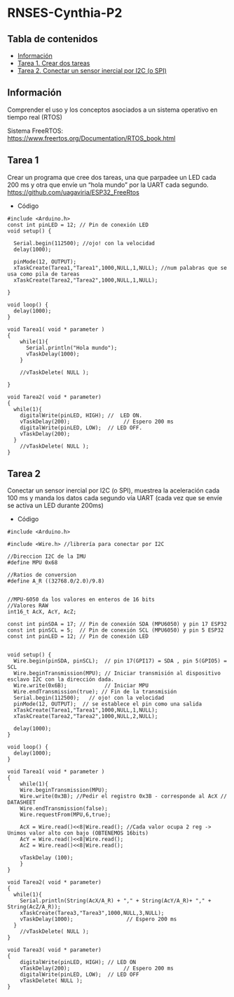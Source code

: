 # RNSES-Cynthia-P2
## Tabla de contenidos 
* [Información](#info)
* [Tarea 1. Crear dos tareas](#tarea1)
* [Tarea 2. Conectar un sensor inercial por I2C (o SPI)](#tarea2)

## Información
Comprender el uso y los conceptos asociados a un sistema operativo en tiempo real (RTOS)

Sistema FreeRTOS: https://www.freertos.org/Documentation/RTOS_book.html

## Tarea 1
Crear un programa que cree dos tareas, una que parpadee un LED cada 200 ms y otra que envíe un “hola mundo” por la UART cada segundo. https://github.com/uagaviria/ESP32_FreeRtos

* Código

```
#include <Arduino.h>
const int pinLED = 12; // Pin de conexión LED
void setup() {

  Serial.begin(112500); //ojo! con la velocidad
  delay(1000);
  
  pinMode(12, OUTPUT); 
  xTaskCreate(Tarea1,"Tarea1",1000,NULL,1,NULL); //num palabras que se usa como pila de tareas
  xTaskCreate(Tarea2,"Tarea2",1000,NULL,1,NULL);

}

void loop() {
  delay(1000);
}

void Tarea1( void * parameter )
{
    while(1){
      Serial.println("Hola mundo");
      vTaskDelay(1000);
    }
    
    //vTaskDelete( NULL );

}

void Tarea2( void * parameter)
{
  while(1){
    digitalWrite(pinLED, HIGH); //  LED ON.
    vTaskDelay(200);                 // Espero 200 ms
    digitalWrite(pinLED, LOW);  // LED OFF.
    vTaskDelay(200);  
  }
    //vTaskDelete( NULL );
}

```

## Tarea 2 
Conectar un sensor inercial por I2C (o SPI), muestrea la aceleración cada 100 ms y manda los datos cada segundo vía UART (cada vez que se envíe se activa un LED durante 200ms)

* Código

```
#include <Arduino.h>

#include <Wire.h> //librería para conectar por I2C
 
//Direccion I2C de la IMU
#define MPU 0x68
 
//Ratios de conversion
#define A_R ((32768.0/2.0)/9.8)
 
 
//MPU-6050 da los valores en enteros de 16 bits
//Valores RAW
int16_t AcX, AcY, AcZ;

const int pinSDA = 17; // Pin de conexión SDA (MPU6050) y pin 17 ESP32
const int pinSCL = 5;  // Pin de conexión SCL (MPU6050) y pin 5 ESP32
const int pinLED = 12; // Pin de conexión LED


void setup() {
  Wire.begin(pinSDA, pinSCL);  // pin 17(GPI17) = SDA , pin 5(GPIO5) = SCL
  Wire.beginTransmission(MPU); // Iniciar transmisión al dispositivo esclavo I2C con la dirección dada.
  Wire.write(0x6B);            // Iniciar MPU
  Wire.endTransmission(true); // Fin de la transmisión
  Serial.begin(112500);   // ojo! con la velocidad
  pinMode(12, OUTPUT);  // se establece el pin como una salida
  xTaskCreate(Tarea1,"Tarea1",1000,NULL,1,NULL);
  xTaskCreate(Tarea2,"Tarea2",1000,NULL,2,NULL);
  
  delay(1000);
}

void loop() {
  delay(1000);
}

void Tarea1( void * parameter )
{
    while(1){
    Wire.beginTransmission(MPU);
    Wire.write(0x3B); //Pedir el registro 0x3B - corresponde al AcX // DATASHEET
    Wire.endTransmission(false);
    Wire.requestFrom(MPU,6,true);
       
    AcX = Wire.read()<<8|Wire.read(); //Cada valor ocupa 2 reg -> Unimos valor alto con bajo (OBTENEMOS 16bits)
    AcY = Wire.read()<<8|Wire.read();
    AcZ = Wire.read()<<8|Wire.read();  
         
    vTaskDelay (100);
    }
}

void Tarea2( void * parameter)
{
  while(1){
    Serial.println(String(AcX/A_R) + "," + String(AcY/A_R)+ "," + String(AcZ/A_R));
    xTaskCreate(Tarea3,"Tarea3",1000,NULL,3,NULL); 
    vTaskDelay(1000);                 // Espero 200 ms
  }
    //vTaskDelete( NULL );
}

void Tarea3( void * parameter)
{ 
    digitalWrite(pinLED, HIGH); // LED ON
    vTaskDelay(200);                 // Espero 200 ms
    digitalWrite(pinLED, LOW);  // LED OFF
    vTaskDelete( NULL );
}

```

